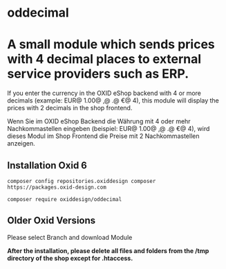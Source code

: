 # oddecimal
<h1>A small module which sends prices with 4 decimal places to external service providers such as ERP.</h1>

<p>If you enter the currency in the OXID eShop backend with 4 or more decimals (example: EUR@ 1.00@ ,@ .@ €@ 4), this module will display the prices with 2 decimals in the shop frontend.</p>

<p>Wenn Sie im OXID eShop Backend die Währung mit 4 oder mehr Nachkommastellen eingeben (beispiel: EUR@ 1.00@ ,@ .@ €@ 4), wird dieses Modul im Shop Frontend die Preise mit 2 Nachkommastellen anzeigen.<p> 


<h2>Installation Oxid 6</h2>
<p><code>composer config repositories.oxiddesign composer https://packages.oxid-design.com</code></p>
<p><code>composer require oxiddesign/oddecimal</code></p>

<h2>Older Oxid Versions</h2>
<p>Please select Branch and download Module</p>

<strong>After the installation, please delete all files and folders from the /tmp directory of the shop except for .htaccess.</strong>
